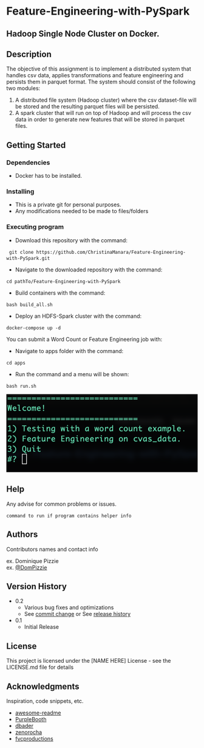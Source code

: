 # Feature-Engineering-with-PySpark

## Hadoop Single Node Cluster on Docker.

## Description

The objective of this assignment is to implement a distributed system that handles csv data, applies transformations and feature engineering and persists them in parquet format. The system should consist of the
following two modules:

1. A distributed file system (Hadoop cluster) where the csv dataset-file will be stored and the resulting parquet files will be persisted.
2. A spark cluster that will run on top of Hadoop and will process the csv data in order to generate new features that will be stored in parquet files.

## Getting Started

### Dependencies

* Docker has to be installed. 

### Installing

* This is a private git for personal purposes. 
* Any modifications needed to be made to files/folders

### Executing program

* Download this repository with the command:
```
 git clone https://github.com/ChristinaManara/Feature-Engineering-with-PySpark.git
```

* Navigate to the downloaded repository with the command: 
```
cd pathTo/Feature-Engineering-with-PySpark
```

* Build containers with the command:
```
bash build_all.sh
```

* Deploy an HDFS-Spark cluster with the command:
```
docker-compose up -d
```

You can submit a Word Count or Feature Engineering job with:
* Navigate to apps folder with the command:  
```
cd apps
```
* Run the command and a menu will be shown:
 ```
bash run.sh
```

![alt text](https://github.com/ChristinaManara/Feature-Engineering-with-PySpark/blob/main/images/terminal.png)

## Help

Any advise for common problems or issues.
```
command to run if program contains helper info
```

## Authors

Contributors names and contact info

ex. Dominique Pizzie  
ex. [@DomPizzie](https://twitter.com/dompizzie)

## Version History

* 0.2
    * Various bug fixes and optimizations
    * See [commit change]() or See [release history]()
* 0.1
    * Initial Release

## License

This project is licensed under the [NAME HERE] License - see the LICENSE.md file for details

## Acknowledgments

Inspiration, code snippets, etc.
* [awesome-readme](https://github.com/matiassingers/awesome-readme)
* [PurpleBooth](https://gist.github.com/PurpleBooth/109311bb0361f32d87a2)
* [dbader](https://github.com/dbader/readme-template)
* [zenorocha](https://gist.github.com/zenorocha/4526327)
* [fvcproductions](https://gist.github.com/fvcproductions/1bfc2d4aecb01a834b46)
